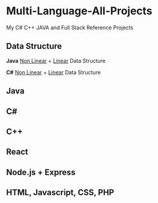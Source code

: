 # Multi-Language-All-Projects
My C# C++ JAVA and Full Stack Reference Projects

<h2>Data Structure</h2>

<strong>Java</strong> <a href="https://github.com/w3arthur/Multi-Language-All-Projects/tree/master/Java-Project/DataStructureNonLinear/src/datastructure">Non Linear</a> +  <a href="https://github.com/w3arthur/Multi-Language-All-Projects/tree/master/Java-Project/DataStructure/src/datastructure">Linear</a> Data Structure

<strong>C#</strong> <a href="https://github.com/w3arthur/Multi-Language-All-Projects/tree/master/CSharp-Project/DataStructure">Non Linear</a> +  <a href="https://github.com/w3arthur/Multi-Language-All-Projects/tree/master/CSharp-Project/DataStructureLinear">Linear</a> Data Structure


<h2>Java</h2>

<h2>C#</h2>

<h2>C++</h2>

<h2>React</h2>

<h2>Node.js + Express</h2>

<h2>HTML, Javascript, CSS, PHP</h2>
